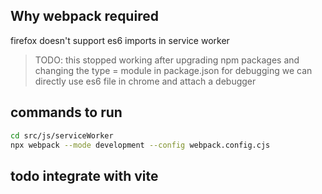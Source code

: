 ## Why webpack required
firefox doesn't support es6 imports in service worker

> TODO: this stopped working after upgrading npm packages and changing the type = module in package.json
> for debugging we can directly use es6 file in chrome and attach a debugger


## commands to run
```bash
cd src/js/serviceWorker
npx webpack --mode development --config webpack.config.cjs
```

## todo integrate with vite

